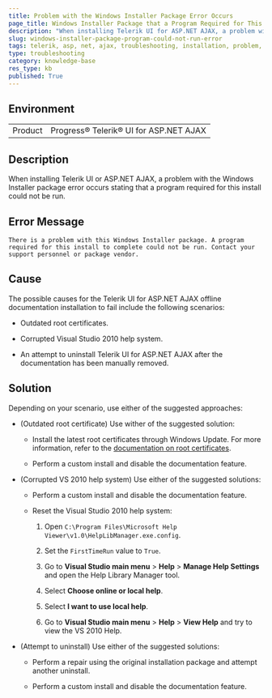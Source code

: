 ```yaml
---
title: Problem with the Windows Installer Package Error Occurs
page_title: Windows Installer Package that a Program Required for This Install Could Not Be Run Error Occurs
description: "When installing Telerik UI for ASP.NET AJAX, a problem with the Windows Installer package error occurs stating that a program required for this install could not be run."
slug: windows-installer-package-program-could-not-run-error
tags: telerik, asp, net, ajax, troubleshooting, installation, problem, with, windows, installer, package, error, program, required, for, install, could, not, run
type: troubleshooting
category: knowledge-base
res_type: kb
published: True
---
```


## Environment

<table>
	<tbody>
		<tr>
			<td>Product</td>
			<td>Progress® Telerik® UI for ASP.NET AJAX</td>
		</tr>
	</tbody>
</table>

## Description

When installing Telerik UI or ASP.NET AJAX, a problem with the Windows Installer package error occurs stating that a program required for this install could not be run.

## Error Message

`There is a problem with this Windows Installer package. A program required for this install to complete could not be run. Contact your support personnel or package vendor.`

## Cause

The possible causes for the Telerik UI for ASP.NET AJAX offline documentation installation to fail include the following scenarios:

* Outdated root certificates.

* Corrupted Visual Studio 2010 help system.

* An attempt to uninstall Telerik UI for ASP.NET AJAX after the documentation has been manually removed.

## Solution

Depending on your scenario, use either of the suggested approaches:

* (Outdated root certificate) Use wither of the suggested solution:

	* Install the latest root certificates through Windows Update. For more information, refer to the [documentation on root certificates](http://support.microsoft.com/kb/931125).

	* Perform a custom install and disable the documentation feature.

* (Corrupted VS 2010 help system) Use either of the suggested solutions:

	* Perform a custom install and disable the documentation feature.

	* Reset the Visual Studio 2010 help system:

		1. Open `C:\Program Files\Microsoft Help Viewer\v1.0\HelpLibManager.exe.config`.

		1. Set the `FirstTimeRun` value to `True`.

		1. Go to **Visual Studio main menu** > **Help** > **Manage Help Settings** and open the Help Library Manager tool.

		1. Select **Choose online or local help**.

		1. Select **I want to use local help**.

		1. Go to **Visual Studio main menu** > **Help** > **View Help** and try to view the VS 2010 Help.

* (Attempt to uninstall) Use either of the suggested solutions:

	* Perform a repair using the original installation package and attempt another uninstall.

	* Perform a custom install and disable the documentation feature.
